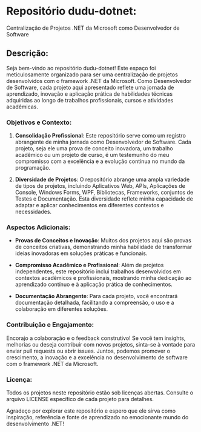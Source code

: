 # Repositório dudu-dotnet: 

Centralização de Projetos .NET da Microsoft como Desenvolvedor de Software

## Descrição:

Seja bem-vindo ao repositório dudu-dotnet! Este espaço foi meticulosamente organizado para ser uma centralização de projetos desenvolvidos com o framework .NET da Microsoft. Como Desenvolvedor de Software, cada projeto aqui apresentado reflete uma jornada de aprendizado, inovação e aplicação prática de habilidades técnicas adquiridas ao longo de trabalhos profissionais, cursos e atividades acadêmicas.

### Objetivos e Contexto:

1. **Consolidação Profissional**: Este repositório serve como um registro abrangente de minha jornada como Desenvolvedor de Software. Cada projeto, seja ele uma prova de conceito inovadora, um trabalho acadêmico ou um projeto de curso, é um testemunho do meu compromisso com a excelência e a evolução contínua no mundo da programação.

2. **Diversidade de Projetos**: O repositório abrange uma ampla variedade de tipos de projetos, incluindo Aplicativos Web, APIs, Aplicações de Console, Windows Forms, WPF, Bibliotecas, Frameworks, conjuntos de Testes e Documentação. Esta diversidade reflete minha capacidade de adaptar e aplicar conhecimentos em diferentes contextos e necessidades.

### Aspectos Adicionais:

- **Provas de Conceitos e Inovação**: Muitos dos projetos aqui são provas de conceitos criativas, demonstrando minha habilidade de transformar ideias inovadoras em soluções práticas e funcionais.
  
- **Compromisso Acadêmico e Profissional**: Além de projetos independentes, este repositório inclui trabalhos desenvolvidos em contextos acadêmicos e profissionais, mostrando minha dedicação ao aprendizado contínuo e à aplicação prática de conhecimentos.

- **Documentação Abrangente**: Para cada projeto, você encontrará documentação detalhada, facilitando a compreensão, o uso e a colaboração em diferentes soluções.

### Contribuição e Engajamento:

Encorajo a colaboração e o feedback construtivo! Se você tem insights, melhorias ou deseja contribuir com novos projetos, sinta-se à vontade para enviar pull requests ou abrir issues. Juntos, podemos promover o crescimento, a inovação e a excelência no desenvolvimento de software com o framework .NET da Microsoft.

### Licença:

Todos os projetos neste repositório estão sob licenças abertas. Consulte o arquivo LICENSE específico de cada projeto para detalhes.

Agradeço por explorar este repositório e espero que ele sirva como inspiração, referência e fonte de aprendizado no emocionante mundo do desenvolvimento .NET!
